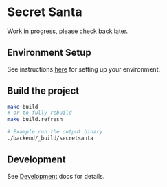  # Secret Santa
 
Work in progress, please check back later.

## Environment Setup

See instructions [here](./docs/dev-setup.md) for setting up your environment.

## Build the project

```bash
make build
# or to fully rebuild
make build.refresh

# Example run the output binary
./backend/_build/secretsanta
```

## Development

See [Development](./docs/development.md) docs for details.